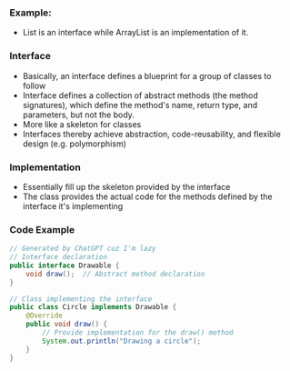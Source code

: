 ### Example:
* List is an interface while ArrayList is an implementation of it.

### Interface
* Basically, an interface defines a blueprint for a group of classes to follow
* Interface defines a collection of abstract methods (the method signatures), which define the method's name, return type, and parameters, but not the body.
* More like a skeleton for classes
* Interfaces thereby achieve abstraction, code-reusability, and flexible design (e.g. polymorphism)

### Implementation
* Essentially fill up the skeleton provided by the interface
* The class provides the actual code for the methods defined by the interface it's implementing

### Code Example
```java
// Generated by ChatGPT cuz I'm lazy
// Interface declaration
public interface Drawable {
    void draw();  // Abstract method declaration
}

// Class implementing the interface
public class Circle implements Drawable {
    @Override
    public void draw() {
        // Provide implementation for the draw() method
        System.out.println("Drawing a circle");
    }
}
```
